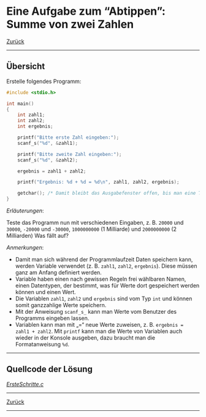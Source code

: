 # Eine Aufgabe zum &ldquo;Abtippen&rdquo;: Summe von zwei Zahlen

[Zurück](./../Exercises.md)

---

## Übersicht

Erstelle folgendes Programm:

```cpp
#include <stdio.h>

int main()
{
    int zahl1;
    int zahl2;
    int ergebnis;

    printf("Bitte erste Zahl eingeben:");
    scanf_s("%d", &zahl1);

    printf("Bitte zweite Zahl eingeben:");
    scanf_s("%d", &zahl2);

    ergebnis = zahl1 + zahl2;

    printf("Ergebnis: %d + %d = %d\n", zahl1, zahl2, ergebnis);

    getchar(); /* Damit bleibt das Ausgabefenster offen, bis man eine Taste drueckt. */
}
```

*Erläuterungen*:

Teste das Programm nun mit verschiedenen Eingaben, z. B. `20000` und `30000`, `-20000` und
`-30000`, `1000000000` (1 Milliarde) und `2000000000` (2 Milliarden)
Was fällt auf?

*Anmerkungen*:
  * Damit man sich während der Programmlaufzeit Daten speichern kann, werden Variable
    verwendet (z. B. `zahl1`, `zahl2`, `ergebnis`). Diese müssen ganz am Anfang definiert werden.
  * Variable haben einen nach gewissen Regeln frei wählbaren Namen, einen Datentypen,
   der bestimmt, was für Werte dort gespeichert werden können und einen Wert.
  * Die Variablen `zahl1`, `zahl2` und `ergebnis` sind vom Typ `int` und können somit ganzzahlige
    Werte speichern.
  * Mit der Anweisung `scanf_s_` kann man Werte vom Benutzer des Programms eingeben lassen.
  * Variablen kann man mit „=“ neue Werte zuweisen, z. B. `ergebnis = zahl1 + zahl2`.
    Mit `printf` kann man die Werte von Variablen auch wieder in der Konsole ausgeben, dazu braucht
    man die Formatanweisung `%d`.


---

## Quellcode der Lösung

[*ErsteSchritte.c*](./ErsteSchritte.c)<br />


---

[Zurück](./../Exercises.md)

---

